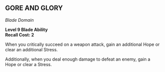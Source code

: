## GORE AND GLORY  
_Blade Domain_

**Level 9 Blade Ability**  
**Recall Cost: 2**

When you critically succeed on a weapon attack, gain an additional Hope or clear an additional Stress.  

Additionally, when you deal enough damage to defeat an enemy, gain a Hope or clear a Stress.  
